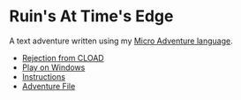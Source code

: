 # Ruin's At Time's Edge

A text adventure written using my [Micro Adventure language](./../micro-adventure-language/readme.md).

   - [Rejection from CLOAD](./../../scans/1983-estdate-cload-ruins-at-times-edge.jpg)
   - [Play on Windows](./../../Win/trs-80-emulator/AWSoftware.exe)
   - [Instructions](./TIME.TXT)
   - [Adventure File](./readme.md)

